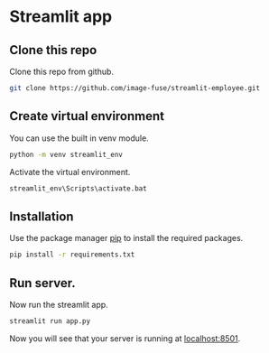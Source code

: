 # Streamlit app

## Clone this repo
Clone this repo from github.
```bash
git clone https://github.com/image-fuse/streamlit-employee.git
```

## Create virtual environment
You can use the built in venv module.
```bash
python -m venv streamlit_env
```

Activate the virtual environment.
```bash
streamlit_env\Scripts\activate.bat
```

## Installation

Use the package manager [pip](https://pip.pypa.io/en/stable/) to install the required packages.

```bash
pip install -r requirements.txt
```
## Run server.
Now run the streamlit app.
```bash
streamlit run app.py
```
Now you will see that your server is running at [localhost:8501](localhost:8501).
